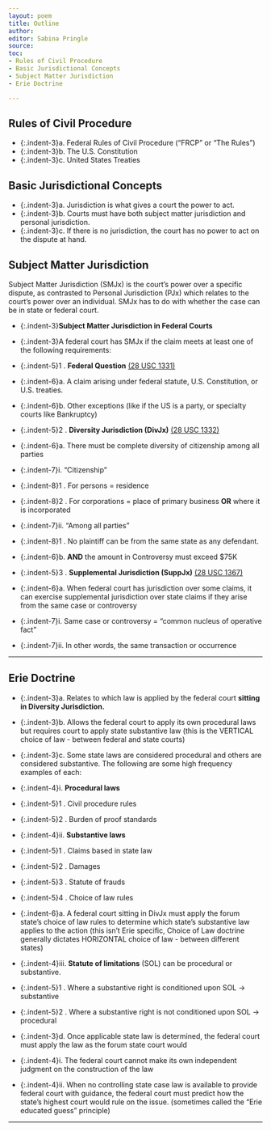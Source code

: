 ```yaml
---
layout: poem
title: Outline
author:
editor: Sabina Pringle
source:
toc:
- Rules of Civil Procedure
- Basic Jurisdictional Concepts
- Subject Matter Jurisdiction
- Erie Doctrine

---
```


## Rules of Civil Procedure

- {:.indent-3}a. Federal Rules of Civil Procedure (“FRCP” or “The Rules”)
- {:.indent-3}b. The U.S. Constitution
- {:.indent-3}c. United States Treaties

## Basic Jurisdictional Concepts

- {:.indent-3}a.	Jurisdiction is what gives a court the power to act.
- {:.indent-3}b.	Courts must have both subject matter jurisdiction and personal jurisdiction.
- {:.indent-3}c.	If there is no jurisdiction, the court has no power to act on the dispute at hand.

## Subject Matter Jurisdiction

Subject Matter Jurisdiction (SMJx) is the court’s power over a specific dispute, as contrasted to Personal Jurisdiction (PJx) which relates to the court’s power over an individual. SMJx has to do with whether the case can be in state or federal court.

- {:.indent-3}**Subject Matter Jurisdiction in Federal Courts**
- {:.indent-3}A federal court has SMJx if the claim meets at least one of the following requirements:

- {:.indent-5}1 . **Federal Question** [(28 USC 1331)](https://www.law.cornell.edu/uscode/text/28/1331)
- {:.indent-6}a.	A claim arising under federal statute, U.S. Constitution, or U.S. treaties.
- {:.indent-6}b.	Other exceptions (like if the US is a party, or specialty courts like Bankruptcy)

- {:.indent-5}2 .	**Diversity Jurisdiction (DivJx)** [(28 USC 1332)](https://www.law.cornell.edu/uscode/text/28/1332)
- {:.indent-6}a.	There must be complete diversity of citizenship among all parties
- {:.indent-7}i.	“Citizenship”
- {:.indent-8}1 .	For persons = residence
- {:.indent-8}2 .	For corporations = place of primary business **OR** where it is incorporated
- {:.indent-7}ii.	“Among all parties”
- {:.indent-8}1 .	No plaintiff can be from the same state as any defendant.
- {:.indent-6}b.	**AND** the amount in Controversy must exceed $75K

- {:.indent-5}3 .	**Supplemental Jurisdiction (SuppJx)** [(28 USC 1367)](https://www.law.cornell.edu/uscode/text/28/1367)
- {:.indent-6}a.	When federal court has jurisdiction over some claims, it can exercise supplemental jurisdiction over state claims if they arise from the same case or controversy
- {:.indent-7}i.	Same case or controversy = “common nucleus of operative fact”
- {:.indent-7}ii.	In other words, the same transaction or occurrence

---

## Erie Doctrine

- {:.indent-3}a.	Relates to which law is applied by the federal court **sitting in Diversity Jurisdiction.**

- {:.indent-3}b.	Allows the federal court to apply its own procedural laws but requires court to apply state substantive law (this is the VERTICAL choice of law - between federal and state courts)

- {:.indent-3}c.	Some state laws are considered procedural and others are considered substantive. The following are some high frequency examples of each:

- {:.indent-4}i.	**Procedural laws**
- {:.indent-5}1 .	Civil procedure rules
- {:.indent-5}2 .	Burden of proof standards

- {:.indent-4}ii.	**Substantive laws**
- {:.indent-5}1 . Claims based in state law
- {:.indent-5}2 .	Damages
- {:.indent-5}3 .	Statute of frauds
- {:.indent-5}4 .	Choice of law rules
- {:.indent-6}a.	A federal court sitting in DivJx must apply the forum state’s choice of law rules to determine which state’s substantive law applies to the action (this isn’t Erie specific, Choice of Law doctrine generally dictates HORIZONTAL choice of law - between different states)

- {:.indent-4}iii.	**Statute of limitations** (SOL) can be procedural or substantive.
- {:.indent-5}1 .	Where a substantive right is conditioned upon SOL -> substantive
- {:.indent-5}2 .	Where a substantive right is not conditioned upon SOL -> procedural


- {:.indent-3}d.	Once applicable state law is determined, the federal court must apply the law as the forum state court would        
- {:.indent-4}i.	The federal court cannot make its own independent judgment on the construction of the law
- {:.indent-4}ii.	When no controlling state case law is available to provide federal court with guidance, the federal court must predict how the state’s highest court would rule on the issue. (sometimes called the “Erie educated guess” principle)

---
